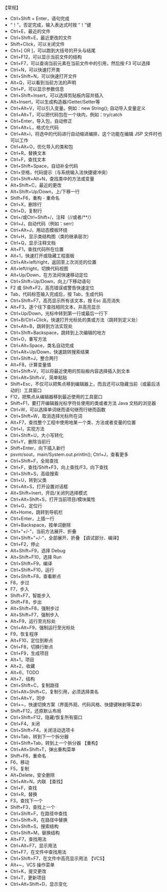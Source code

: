 【常规】
* Ctrl+Shift + Enter，语句完成
* “！”，否定完成，输入表达式时按 “！”键
* Ctrl+E，最近的文件
* Ctrl+Shift+E，最近更改的文件
* Shift+Click，可以关闭文件
* Ctrl+[ OR ]，可以跑到大括号的开头与结尾
* Ctrl+F12，可以显示当前文件的结构
* Ctrl+F7，可以查询当前元素在当前文件中的引用，然后按 F3 可以选择
* Ctrl+N，可以快速打开类
* Ctrl+Shift+N，可以快速打开文件
* Alt+Q，可以看到当前方法的声明
* Ctrl+P，可以显示参数信息
* Ctrl+Shift+Insert，可以选择剪贴板内容并插入
* Alt+Insert，可以生成构造器/Getter/Setter等
* Ctrl+Alt+V，可以引入变量。例如：new String();  自动导入变量定义
* Ctrl+Alt+T，可以把代码包在一个块内，例如：try/catch
* Ctrl+Enter，导入包，自动修正
* Ctrl+Alt+L，格式化代码
* Ctrl+Alt+I，将选中的代码进行自动缩进编排，这个功能在编辑 JSP 文件时也可以工作
* Ctrl+Alt+O，优化导入的类和包
* Ctrl+R，替换文本
* Ctrl+F，查找文本
* Ctrl+Shift+Space，自动补全代码
* Ctrl+空格，代码提示（与系统输入法快捷键冲突）
* Ctrl+Shift+Alt+N，查找类中的方法或变量
* Alt+Shift+C，最近的更改
* Alt+Shift+Up/Down，上/下移一行
* Shift+F6，重构 - 重命名
* Ctrl+X，删除行
* Ctrl+D，复制行
* Ctrl+/或Ctrl+Shift+/，注释（//或者/**/）
* Ctrl+J，自动代码（例如：serr）
* Ctrl+Alt+J，用动态模板环绕
* Ctrl+H，显示类结构图（类的继承层次）
* Ctrl+Q，显示注释文档
* Alt+F1，查找代码所在位置
* Alt+1，快速打开或隐藏工程面板
* Ctrl+Alt+left/right，返回至上次浏览的位置
* Alt+left/right，切换代码视图
* Alt+Up/Down，在方法间快速移动定位
* Ctrl+Shift+Up/Down，向上/下移动语句
* F2 或 Shift+F2，高亮错误或警告快速定位
* Tab，代码标签输入完成后，按 Tab，生成代码
* Ctrl+Shift+F7，高亮显示所有该文本，按 Esc 高亮消失
* Alt+F3，逐个往下查找相同文本，并高亮显示
* Ctrl+Up/Down，光标中转到第一行或最后一行下
* Ctrl+B/Ctrl+Click，快速打开光标处的类或方法（跳转到定义处）
* Ctrl+Alt+B，跳转到方法实现处
* Ctrl+Shift+Backspace，跳转到上次编辑的地方
* Ctrl+O，重写方法
* Ctrl+Alt+Space，类名自动完成
* Ctrl+Alt+Up/Down，快速跳转搜索结果
* Ctrl+Shift+J，整合两行
* Alt+F8，计算变量值
* Ctrl+Shift+V，可以将最近使用的剪贴板内容选择插入到文本
* Ctrl+Alt+Shift+V，简单粘贴
* Shift+Esc，不仅可以把焦点移到编辑器上，而且还可以隐藏当前（或最后活动的）工具窗口
* F12，把焦点从编辑器移到最近使用的工具窗口
* Shift+F1，要打开编辑器光标字符处使用的类或者方法 Java 文档的浏览器
* Ctrl+W，可以选择单词继而语句继而行继而函数
* Ctrl+Shift+W，取消选择光标所在词
* Alt+F7，查找整个工程中使用地某一个类、方法或者变量的位置
* Ctrl+I，实现方法
* Ctrl+Shift+U，大小写转化
* Ctrl+Y，删除当前行
* Shift+Enter，向下插入新行
* psvm/sout，main/System.out.println(); Ctrl+J，查看更多
* Ctrl+Shift+F，全局查找
* Ctrl+F，查找/Shift+F3，向上查找/F3，向下查找
* Ctrl+Shift+S，高级搜索
* Ctrl+U，转到父类
* Ctrl+Alt+S，打开设置对话框
* Alt+Shift+Inert，开启/关闭列选择模式
* Ctrl+Alt+Shift+S，打开当前项目/模块属性
* Ctrl+G，定位行
* Alt+Home，跳转到导航栏
* Ctrl+Enter，上插一行
* Ctrl+Backspace，按单词删除
* Ctrl+"+/-"，当前方法展开、折叠
* Ctrl+Shift+"+/-"，全部展开、折叠
【调试部分、编译】
* Ctrl+F2，停止
* Alt+Shift+F9，选择 Debug
* Alt+Shift+F10，选择 Run
* Ctrl+Shift+F9，编译
* Ctrl+Shift+F10，运行
* Ctrl+Shift+F8，查看断点
* F8，步过
* F7，步入
* Shift+F7，智能步入
* Shift+F8，步出
* Alt+Shift+F8，强制步过
* Alt+Shift+F7，强制步入
* Alt+F9，运行至光标处
* Ctrl+Alt+F9，强制运行至光标处
* F9，恢复程序
* Alt+F10，定位到断点
* Ctrl+F8，切换行断点
* Ctrl+F9，生成项目
* Alt+1，项目
* Alt+2，收藏
* Alt+6，TODO
* Alt+7，结构
* Ctrl+Shift+C，复制路径
* Ctrl+Alt+Shift+C，复制引用，必须选择类名
* Ctrl+Alt+Y，同步
* Ctrl+~，快速切换方案（界面外观、代码风格、快捷键映射等菜单）
* Shift+F12，还原默认布局
* Ctrl+Shift+F12，隐藏/恢复所有窗口
* Ctrl+F4，关闭
* Ctrl+Shift+F4，关闭活动选项卡
* Ctrl+Tab，转到下一个拆分器
* Ctrl+Shift+Tab，转到上一个拆分器
【重构】
* Ctrl+Alt+Shift+T，弹出重构菜单
* Shift+F6，重命名
* F6，移动
* F5，复制
* Alt+Delete，安全删除
* Ctrl+Alt+N，内联
【查找】
* Ctrl+F，查找
* Ctrl+R，替换
* F3，查找下一个
* Shift+F3，查找上一个
* Ctrl+Shift+F，在路径中查找
* Ctrl+Shift+R，在路径中替换
* Ctrl+Shift+S，搜索结构
* Ctrl+Shift+M，替换结构
* Alt+F7，查找用法
* Ctrl+Alt+F7，显示用法
* Ctrl+F7，在文件中查找用法
* Ctrl+Shift+F7，在文件中高亮显示用法
【VCS】
* Alt+~，VCS 操作菜单
* Ctrl+K，提交更改
* Ctrl+T，更新项目
* Ctrl+Alt+Shift+D，显示变化